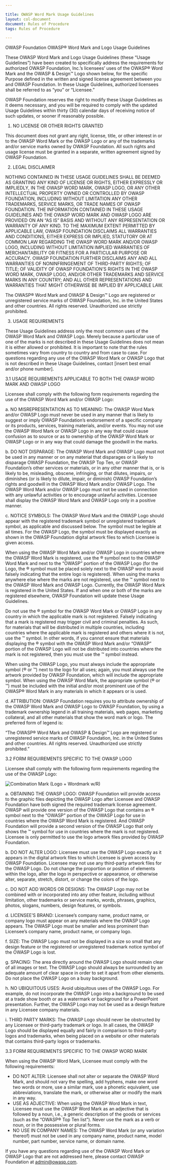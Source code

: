```yaml
---

title: OWASP Word Mark Usage Guidelines
layout: col-document
document: Rules of Procedure
tags: Rules of Procedure

---
```



OWASP Foundation OWASP® Word Mark and Logo Usage Guidelines

These OWASP Word Mark and Logo Usage Guidelines (these “Usage Guidelines”) have been created to specifically address the requirements for authorized OWASP Foundation, Inc.’s licensees’ uses of the OWASP® Word Mark and the OWASP & Design™ Logo shown below, for the specific Purpose defined in the written and signed license agreement between you and OWASP Foundation. In these Usage Guidelines, authorized licensees shall be referred to as “you” or “Licensee.”

OWASP Foundation reserves the right to modify these Usage Guidelines as it deems necessary, and you will be required to comply with the updated Usage Guidelines within thirty (30) calendar days of receiving notice of such updates, or sooner if reasonably possible.

1. NO LICENSE OR OTHER RIGHTS GRANTED

This document does not grant any right, license, title, or other interest in or to the OWASP Word Mark or the OWASP Logo or any of the trademarks and/or service marks owned by OWASP Foundation. All such rights and usage license must be granted in a separate, written agreement signed by OWASP Foundation.

2. LEGAL DISCLAIMER

NOTHING CONTAINED IN THESE USAGE GUIDELINES SHALL BE DEEMED AS GRANTING ANY KIND OF LICENSE OR RIGHTS, EITHER EXPRESSLY OR IMPLIEDLY, IN THE OWASP WORD MARK, OWASP LOGO, OR ANY OTHER INTELLECTUAL PROPERTY OWNED OR CONTROLLED BY OWASP FOUNDATION, INCLUDING WITHOUT LIMITATION ANY OTHER TRADEMARKS, SERVICE MARKS, OR TRADE NAMES OF OWASP FOUNDATION. THE INFORMATION CONTAINED IN THESE USAGE GUIDELINES AND THE OWASP WORD MARK AND OWASP LOGO ARE PROVIDED ON AN “AS IS” BASIS AND WITHOUT ANY REPRESENTATION OR WARRANTY OF ANY KIND. TO THE MAXIMUM EXTENT PERMITTED BY APPLICABLE LAW, OWASP FOUNDATION DISCLAIMS ALL WARRANTIES AND CONDITIONS, EITHER EXPRESS OR IMPLIED, STATUTORY OR AT COMMON LAW REGARDING THE OWASP WORD MARK AND/OR OWASP LOGO, INCLUDING WITHOUT LIMITATION IMPLIED WARRANTIES OF MERCHANTABILITY OR FITNESS FOR A PARTICULAR PURPOSE OR ACCURACY. OWASP FOUNDATION FURTHER DISCLAIMS ANY AND ALL WARRANTIES OF NONINFRINGEMENT OF THIRD-PARTY RIGHTS; OF TITLE; OF VALIDITY OF OWASP FOUNDATION’S RIGHTS IN THE OWASP WORD MARK, OWASP LOGO, AND/OR OTHER TRADEMARKS AND SERVICE MARKS IN ANY COUNTRY; AND ALL OTHER REPRESENTATIONS AND WARRANTIES THAT MIGHT OTHERWISE BE IMPLIED BY APPLICABLE LAW.

The OWASP® Word Mark and OWASP & Design™ Logo are registered or unregistered service marks of OWASP Foundation, Inc. in the United States and other countries. All rights reserved. Unauthorized use strictly prohibited.

3. USAGE REQUIREMENTS

These Usage Guidelines address only the most common uses of the OWASP Word Mark and OWASP Logo. Merely because a particular use of one of the marks is not described in these Usage Guidelines does not mean it is either allowed or prohibited. It is important to note that the rules sometimes vary from country to country and from case to case. For questions regarding any use of the OWASP Word Mark or OWASP Logo that is not described in these Usage Guidelines, contact [insert best email and/or phone number].


3.1	USAGE REQUIREMENTS APPLICABLE TO BOTH THE OWASP WORD MARK AND OWASP LOGO

Licensee shall comply with the following form requirements regarding the use of the OWASP Word Mark and/or OWASP Logo:

a. NO MISREPRESENTATION AS TO MEANING: The OWASP Word Mark and/or OWASP Logo must never be used in any manner that is likely to suggest or imply OWASP Foundation’s endorsement of a specific company or its products, services, training materials, and/or events. You may not use the OWASP Word Mark or OWASP Logo in any way that could cause confusion as to source or as to ownership of the OWASP Word Mark or OWASP Logo or in any way that could damage the goodwill in the marks.

b. DO NOT DISPARAGE: The OWASP Word Mark and OWASP Logo must not be used in any manner or on any material that disparages or is likely to disparage OWASP Foundation, the OWASP Top Ten, or OWASP Foundation’s other services or materials, or in any other manner that is, or is likely to be, misleading, obscene, infringing, or that dilutes, impairs, or diminishes (or is likely to dilute, impair, or diminish) OWASP Foundation’s rights and goodwill in the OWASP Word Mark and/or OWASP Logo. The OWASP Word Mark and/or OWASP Logo must not be used in connection with any unlawful activities or to encourage unlawful activities. Licensee shall display the OWASP Word Mark and OWASP Logo only in a positive manner.

c. NOTICE SYMBOLS: The OWASP Word Mark and the OWASP Logo should appear with the registered trademark symbol or unregistered trademark symbol, as applicable and discussed below. The symbol must be legible at all times. For the OWASP Logo, the symbol must be displayed exactly as shown in the OWASP Foundation digital artwork files to which Licensee is given access.

When using the OWASP Word Mark and/or OWASP Logo in countries where the OWASP Word Mark is registered, use the ® symbol next to the OWASP Word Mark and next to the “OWASP” portion of the OWASP Logo (for the Logo, the ® symbol must be placed solely next to the OWASP word to avoid falsely indicating that the entire logo is registered). When using the marks anywhere else where the marks are not registered, use the ™ symbol next to the OWASP Word Mark and OWASP Logo. Currently, the OWASP Word Mark is registered in the United States. If and when one or both of the marks are registered elsewhere, OWASP Foundation will update these Usage Guidelines.
 
Do not use the ® symbol for the OWASP Word Mark or OWASP Logo in any country in which the applicable mark is not registered. Falsely indicating that a mark is registered may trigger civil and criminal penalties. As such, for materials that will be distributed in multiple countries, including countries where the applicable mark is registered and others where it is not, use the ™ symbol. In other words, if you cannot ensure that materials displaying the ® symbol with the OWASP Word Mark and/or “OWASP” portion of the OWASP Logo will not be distributed into countries where the mark is not registered, then you must use the ™ symbol instead.

When using the OWASP Logo, you must always include the appropriate symbol (® or ™) next to the logo for all uses; again, you must always use the artwork provided by OWASP Foundation, which will include the appropriate symbol. When using the OWASP Word Mark, the appropriate symbol (® or ™) must be included with the initial and/or most prominent use of the OWASP® Word Mark in any materials in which it appears or is used.

d.	ATTRIBUTION: OWASP Foundation requires you to attribute ownership of the OWASP Word Mark and OWASP Logo to OWASP Foundation, by using a trademark ownership legend in all training materials, web pages, marketing collateral, and all other materials that show the word mark or logo. The preferred form of legend is:

“The OWASP® Word Mark and OWASP & Design™ Logo are registered or unregistered service marks of OWASP Foundation, Inc. in the United States and other countries. All rights reserved. Unauthorized use strictly prohibited.”

3.2 	FORM REQUIREMENTS SPECIFIC TO THE OWASP LOGO

Licensee shall comply with the following form requirements regarding the use of the OWASP Logo:

![Combination Mark (Logo + Wordmark w/R)](/www-policy/branding-assets/OWASP-Combination-mark-r.png)

a. 	OBTAINING THE OWASP LOGO: OWASP Foundation will provide access to the graphic files depicting the OWASP Logo after Licensee and OWASP Foundation have both signed the required trademark license agreement. OWASP will provide one version of the OWASP Logo that contains an ® symbol next to the “OWASP” portion of the OWASP Logo for use in countries where the OWASP Word Mark is registered. And OWASP Foundation will provide a second version of the OWASP Logo that only shows the ™ symbol for use in countries where the mark is not registered. Licensee is only permitted to use the logo artwork files provided by OWASP Foundation.

b. DO NOT ALTER LOGO: Licensee must use the OWASP Logo exactly as it appears in the digital artwork files to which Licensee is given access by OWASP Foundation. Licensee may not use any third-party artwork files for the OWASP Logo. Do not change the proportion or position of elements within the logo, alter the logo in perspective or appearance, or otherwise alter, separate, stretch, distort, or change the colors of the logo.
 	 
c. DO NOT ADD WORDS OR DESIGNS: The OWASP Logo may not be combined with or incorporated into any other feature, including without limitation, other trademarks or service marks, words, phrases, graphics, photos, slogans, numbers, design features, or symbols.

d. LICENSEE’S BRAND: Licensee’s company name, product name, or company logo must appear on any materials where the OWASP Logo appears. The OWASP Logo must be smaller and less prominent than Licensee’s company name, product name, or company logo.


f. SIZE: The OWASP Logo must not be displayed in a size so small that any design feature or the registered or unregistered trademark notice symbol of the OWASP Logo is lost.

g. SPACING: The area directly around the OWASP Logo should remain clear of all images or text. The OWASP Logo should always be surrounded by an adequate amount of clear space in order to set it apart from other elements. Do not place the OWASP Logo on a busy background.

h. NO UBIQUITOUS USES: Avoid ubiquitous uses of the OWASP Logo. For example, do not incorporate the OWASP Logo into a background to be used at a trade show booth or as a watermark or background for a PowerPoint presentation. Further, the OWASP Logo may not be used as a design feature in any Licensee company materials.

i. THIRD PARTY MARKS: The OWASP Logo should never be obstructed by any Licensee or third-party trademark or logo. In all cases, the OWASP Logo should be displayed equally and fairly in comparison to third-party logos and trademarks, when being placed on a website or other materials that contains third-party logos or trademarks.
 
3.3 FORM REQUIREMENTS SPECIFIC TO THE OWASP WORD MARK

When using the OWASP Word Mark, Licensee must comply with the following requirements:

- DO NOT ALTER: Licensee shall not alter or separate the OWASP Word Mark, and should not vary the spelling, add hyphens, make one word two words or more, use a similar mark, use a phonetic equivalent, use abbreviations, translate the mark, or otherwise alter or modify the mark in any way.
- USE AS ADJECTIVE: When using the OWASP Word Mark in text, Licensee must use the OWASP Word Mark as an adjective that is followed by a noun, i.e., a generic description of the goods or services (such as the “OWASP® Top Ten list”). Never use the mark as a verb or noun, or in the possessive or plural forms.
- NO USE IN COMPANY NAMES: The OWASP Word Mark (or any variation thereof) must not be used in any company name, product name, model number, part number, service name, or domain name.

If you have any questions regarding use of the OWASP Word Mark or OWASP Logo that are not addressed here, please contact OWASP Foundation at admin@owasp.com.




	



 



